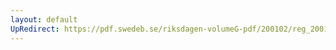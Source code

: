 ```yaml
---
layout: default
UpRedirect: https://pdf.swedeb.se/riksdagen-volumeG-pdf/200102/reg_200102/reg_200102_0502.pdf
---
```


